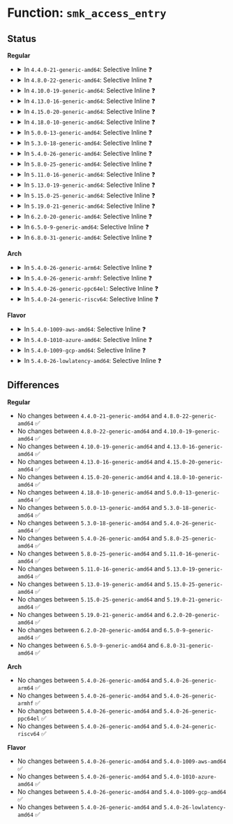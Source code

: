# Function: <code>smk_access_entry</code>

## Status
<b>Regular</b>
<ul>
<li>
<details>
<summary>In <code>4.4.0-21-generic-amd64</code>: Selective Inline ❓</summary>

```c
int smk_access_entry(char * subject_label, char * object_label, struct list_head * rule_list)
```

```json
{
  "name": "smk_access_entry",
  "collision_type": "Unique Global",
  "inline_type": "Selective",
  "funcs": [
    {
      "addr": 18446744071582393952,
      "name": "smk_access_entry",
      "external": true,
      "loc": "security/smack/smack_access.c:90",
      "file": "security/smack/smack_access.c",
      "inline": "not declared, inlined",
      "caller_inline": [
        "security/smack/smack_access.c:smk_access",
        "security/smack/smack_access.c:smk_tskacc"
      ],
      "caller_func": [
        "security/smack/smack_lsm.c:smack_mmap_file",
        "security/smack/smack_lsm.c:smack_mmap_file",
        "security/smack/smack_lsm.c:smack_mmap_file",
        "security/smack/smack_lsm.c:smack_inode_init_security"
      ]
    }
  ],
  "symbols": [
    {
      "addr": 18446744071582393952,
      "name": "smk_access_entry",
      "section": ".text",
      "bind": "STB_GLOBAL",
      "size": 73
    }
  ]
}
```
</details>
</li>
<li>
<details>
<summary>In <code>4.8.0-22-generic-amd64</code>: Selective Inline ❓</summary>

```c
int smk_access_entry(char * subject_label, char * object_label, struct list_head * rule_list)
```

```json
{
  "name": "smk_access_entry",
  "collision_type": "Unique Global",
  "inline_type": "Selective",
  "funcs": [
    {
      "addr": 18446744071582617539,
      "name": "smk_access_entry",
      "external": true,
      "loc": "security/smack/smack_access.c:90",
      "file": "security/smack/smack_access.c",
      "inline": "not declared, inlined",
      "caller_inline": [
        "security/smack/smack_access.c:smk_tskacc",
        "security/smack/smack_access.c:smk_access"
      ],
      "caller_func": [
        "security/smack/smack_lsm.c:smack_mmap_file",
        "security/smack/smack_lsm.c:smack_mmap_file",
        "security/smack/smack_lsm.c:smack_mmap_file",
        "security/smack/smack_lsm.c:smack_inode_init_security"
      ]
    }
  ],
  "symbols": [
    {
      "addr": 18446744071582615600,
      "name": "smk_access_entry",
      "section": ".text",
      "bind": "STB_GLOBAL",
      "size": 76
    }
  ]
}
```
</details>
</li>
<li>
<details>
<summary>In <code>4.10.0-19-generic-amd64</code>: Selective Inline ❓</summary>

```c
int smk_access_entry(char * subject_label, char * object_label, struct list_head * rule_list)
```

```json
{
  "name": "smk_access_entry",
  "collision_type": "Unique Global",
  "inline_type": "Selective",
  "funcs": [
    {
      "addr": 18446744071582710691,
      "name": "smk_access_entry",
      "external": true,
      "loc": "security/smack/smack_access.c:85",
      "file": "security/smack/smack_access.c",
      "inline": "not declared, inlined",
      "caller_inline": [
        "security/smack/smack_access.c:smk_tskacc",
        "security/smack/smack_access.c:smk_access"
      ],
      "caller_func": [
        "security/smack/smack_lsm.c:smack_mmap_file",
        "security/smack/smack_lsm.c:smack_mmap_file",
        "security/smack/smack_lsm.c:smack_mmap_file",
        "security/smack/smack_lsm.c:smack_inode_init_security"
      ]
    }
  ],
  "symbols": [
    {
      "addr": 18446744071582708752,
      "name": "smk_access_entry",
      "section": ".text",
      "bind": "STB_GLOBAL",
      "size": 76
    }
  ]
}
```
</details>
</li>
<li>
<details>
<summary>In <code>4.13.0-16-generic-amd64</code>: Selective Inline ❓</summary>

```c
int smk_access_entry(char * subject_label, char * object_label, struct list_head * rule_list)
```

```json
{
  "name": "smk_access_entry",
  "collision_type": "Unique Global",
  "inline_type": "Selective",
  "funcs": [
    {
      "addr": 18446744071582803810,
      "name": "smk_access_entry",
      "external": true,
      "loc": "security/smack/smack_access.c:85",
      "file": "security/smack/smack_access.c",
      "inline": "not declared, inlined",
      "caller_inline": [
        "security/smack/smack_access.c:smk_tskacc",
        "security/smack/smack_access.c:smk_access"
      ],
      "caller_func": [
        "security/smack/smack_lsm.c:smack_mmap_file",
        "security/smack/smack_lsm.c:smack_mmap_file",
        "security/smack/smack_lsm.c:smack_mmap_file",
        "security/smack/smack_lsm.c:smack_inode_init_security"
      ]
    }
  ],
  "symbols": [
    {
      "addr": 18446744071582801840,
      "name": "smk_access_entry",
      "section": ".text",
      "bind": "STB_GLOBAL",
      "size": 73
    }
  ]
}
```
</details>
</li>
<li>
<details>
<summary>In <code>4.15.0-20-generic-amd64</code>: Selective Inline ❓</summary>

```c
int smk_access_entry(char * subject_label, char * object_label, struct list_head * rule_list)
```

```json
{
  "name": "smk_access_entry",
  "collision_type": "Unique Global",
  "inline_type": "Selective",
  "funcs": [
    {
      "addr": 18446744071582960210,
      "name": "smk_access_entry",
      "external": true,
      "loc": "security/smack/smack_access.c:85",
      "file": "security/smack/smack_access.c",
      "inline": "not declared, inlined",
      "caller_inline": [
        "security/smack/smack_access.c:smk_tskacc",
        "security/smack/smack_access.c:smk_access"
      ],
      "caller_func": [
        "security/smack/smack_lsm.c:smack_dentry_create_files_as",
        "security/smack/smack_lsm.c:smack_mmap_file",
        "security/smack/smack_lsm.c:smack_mmap_file",
        "security/smack/smack_lsm.c:smack_mmap_file",
        "security/smack/smack_lsm.c:smack_inode_init_security"
      ]
    }
  ],
  "symbols": [
    {
      "addr": 18446744071582958240,
      "name": "smk_access_entry",
      "section": ".text",
      "bind": "STB_GLOBAL",
      "size": 73
    }
  ]
}
```
</details>
</li>
<li>
<details>
<summary>In <code>4.18.0-10-generic-amd64</code>: Selective Inline ❓</summary>

```c
int smk_access_entry(char * subject_label, char * object_label, struct list_head * rule_list)
```

```json
{
  "name": "smk_access_entry",
  "collision_type": "Unique Global",
  "inline_type": "Selective",
  "funcs": [
    {
      "addr": 18446744071583160467,
      "name": "smk_access_entry",
      "external": true,
      "loc": "security/smack/smack_access.c:85",
      "file": "security/smack/smack_access.c",
      "inline": "not declared, inlined",
      "caller_inline": [
        "security/smack/smack_access.c:smk_tskacc",
        "security/smack/smack_access.c:smk_access"
      ],
      "caller_func": [
        "security/smack/smack_lsm.c:smack_dentry_create_files_as",
        "security/smack/smack_lsm.c:smack_mmap_file",
        "security/smack/smack_lsm.c:smack_mmap_file",
        "security/smack/smack_lsm.c:smack_mmap_file",
        "security/smack/smack_lsm.c:smack_inode_init_security"
      ]
    }
  ],
  "symbols": [
    {
      "addr": 18446744071583158480,
      "name": "smk_access_entry",
      "section": ".text",
      "bind": "STB_GLOBAL",
      "size": 73
    }
  ]
}
```
</details>
</li>
<li>
<details>
<summary>In <code>5.0.0-13-generic-amd64</code>: Selective Inline ❓</summary>

```c
int smk_access_entry(char * subject_label, char * object_label, struct list_head * rule_list)
```

```json
{
  "name": "smk_access_entry",
  "collision_type": "Unique Global",
  "inline_type": "Selective",
  "funcs": [
    {
      "addr": 18446744071583276675,
      "name": "smk_access_entry",
      "external": true,
      "loc": "security/smack/smack_access.c:85",
      "file": "security/smack/smack_access.c",
      "inline": "not declared, inlined",
      "caller_inline": [
        "security/smack/smack_access.c:smk_tskacc",
        "security/smack/smack_access.c:smk_access"
      ],
      "caller_func": [
        "security/smack/smack_lsm.c:smack_dentry_create_files_as",
        "security/smack/smack_lsm.c:smack_mmap_file",
        "security/smack/smack_lsm.c:smack_mmap_file",
        "security/smack/smack_lsm.c:smack_mmap_file",
        "security/smack/smack_lsm.c:smack_inode_init_security"
      ]
    }
  ],
  "symbols": [
    {
      "addr": 18446744071583274688,
      "name": "smk_access_entry",
      "section": ".text",
      "bind": "STB_GLOBAL",
      "size": 73
    }
  ]
}
```
</details>
</li>
<li>
<details>
<summary>In <code>5.3.0-18-generic-amd64</code>: Selective Inline ❓</summary>

```c
int smk_access_entry(char * subject_label, char * object_label, struct list_head * rule_list)
```

```json
{
  "name": "smk_access_entry",
  "collision_type": "Unique Global",
  "inline_type": "Selective",
  "funcs": [
    {
      "addr": 18446744071583464003,
      "name": "smk_access_entry",
      "external": true,
      "loc": "security/smack/smack_access.c:81",
      "file": "security/smack/smack_access.c",
      "inline": "not declared, inlined",
      "caller_inline": [
        "security/smack/smack_access.c:smk_tskacc",
        "security/smack/smack_access.c:smk_access"
      ],
      "caller_func": [
        "security/smack/smack_lsm.c:smack_dentry_create_files_as",
        "security/smack/smack_lsm.c:smack_mmap_file",
        "security/smack/smack_lsm.c:smack_mmap_file",
        "security/smack/smack_lsm.c:smack_mmap_file",
        "security/smack/smack_lsm.c:smack_inode_init_security"
      ]
    }
  ],
  "symbols": [
    {
      "addr": 18446744071583462112,
      "name": "smk_access_entry",
      "section": ".text",
      "bind": "STB_GLOBAL",
      "size": 68
    }
  ]
}
```
</details>
</li>
<li>
<details>
<summary>In <code>5.4.0-26-generic-amd64</code>: Selective Inline ❓</summary>

```c
int smk_access_entry(char * subject_label, char * object_label, struct list_head * rule_list)
```

```json
{
  "name": "smk_access_entry",
  "collision_type": "Unique Global",
  "inline_type": "Selective",
  "funcs": [
    {
      "addr": 18446744071583569955,
      "name": "smk_access_entry",
      "external": true,
      "loc": "security/smack/smack_access.c:81",
      "file": "security/smack/smack_access.c",
      "inline": "not declared, inlined",
      "caller_inline": [
        "security/smack/smack_access.c:smk_tskacc",
        "security/smack/smack_access.c:smk_access"
      ],
      "caller_func": [
        "security/smack/smack_lsm.c:smack_dentry_create_files_as",
        "security/smack/smack_lsm.c:smack_mmap_file",
        "security/smack/smack_lsm.c:smack_mmap_file",
        "security/smack/smack_lsm.c:smack_mmap_file",
        "security/smack/smack_lsm.c:smack_inode_init_security"
      ]
    }
  ],
  "symbols": [
    {
      "addr": 18446744071583568064,
      "name": "smk_access_entry",
      "section": ".text",
      "bind": "STB_GLOBAL",
      "size": 68
    }
  ]
}
```
</details>
</li>
<li>
<details>
<summary>In <code>5.8.0-25-generic-amd64</code>: Selective Inline ❓</summary>

```c
int smk_access_entry(char * subject_label, char * object_label, struct list_head * rule_list)
```

```json
{
  "name": "smk_access_entry",
  "collision_type": "Unique Global",
  "inline_type": "Selective",
  "funcs": [
    {
      "addr": 18446744071583922163,
      "name": "smk_access_entry",
      "external": true,
      "loc": "security/smack/smack_access.c:81",
      "file": "security/smack/smack_access.c",
      "inline": "not declared, inlined",
      "caller_inline": [
        "security/smack/smack_access.c:smk_tskacc",
        "security/smack/smack_access.c:smk_access"
      ],
      "caller_func": [
        "security/smack/smack_lsm.c:smack_dentry_create_files_as",
        "security/smack/smack_lsm.c:smack_mmap_file",
        "security/smack/smack_lsm.c:smack_mmap_file",
        "security/smack/smack_lsm.c:smack_mmap_file",
        "security/smack/smack_lsm.c:smack_inode_init_security"
      ]
    }
  ],
  "symbols": [
    {
      "addr": 18446744071583920160,
      "name": "smk_access_entry",
      "section": ".text",
      "bind": "STB_GLOBAL",
      "size": 71
    }
  ]
}
```
</details>
</li>
<li>
<details>
<summary>In <code>5.11.0-16-generic-amd64</code>: Selective Inline ❓</summary>

```c
int smk_access_entry(char * subject_label, char * object_label, struct list_head * rule_list)
```

```json
{
  "name": "smk_access_entry",
  "collision_type": "Unique Global",
  "inline_type": "Selective",
  "funcs": [
    {
      "addr": 18446744071584042347,
      "name": "smk_access_entry",
      "external": true,
      "loc": "security/smack/smack_access.c:81",
      "file": "security/smack/smack_access.c",
      "inline": "not declared, inlined",
      "caller_inline": [
        "security/smack/smack_access.c:smk_tskacc",
        "security/smack/smack_access.c:smk_access"
      ],
      "caller_func": [
        "security/smack/smack_lsm.c:smack_dentry_create_files_as",
        "security/smack/smack_lsm.c:smack_mmap_file",
        "security/smack/smack_lsm.c:smack_mmap_file",
        "security/smack/smack_lsm.c:smack_mmap_file",
        "security/smack/smack_lsm.c:smack_inode_init_security"
      ]
    }
  ],
  "symbols": [
    {
      "addr": 18446744071584040080,
      "name": "smk_access_entry",
      "section": ".text",
      "bind": "STB_GLOBAL",
      "size": 71
    }
  ]
}
```
</details>
</li>
<li>
<details>
<summary>In <code>5.13.0-19-generic-amd64</code>: Selective Inline ❓</summary>

```c
int smk_access_entry(char * subject_label, char * object_label, struct list_head * rule_list)
```

```json
{
  "name": "smk_access_entry",
  "collision_type": "Unique Global",
  "inline_type": "Selective",
  "funcs": [
    {
      "addr": 18446744071584070875,
      "name": "smk_access_entry",
      "external": true,
      "loc": "security/smack/smack_access.c:81",
      "file": "security/smack/smack_access.c",
      "inline": "not declared, inlined",
      "caller_inline": [
        "security/smack/smack_access.c:smk_tskacc",
        "security/smack/smack_access.c:smk_access"
      ],
      "caller_func": [
        "security/smack/smack_lsm.c:smack_dentry_create_files_as",
        "security/smack/smack_lsm.c:smack_mmap_file",
        "security/smack/smack_lsm.c:smack_mmap_file",
        "security/smack/smack_lsm.c:smack_mmap_file",
        "security/smack/smack_lsm.c:smack_inode_init_security"
      ]
    }
  ],
  "symbols": [
    {
      "addr": 18446744071584068608,
      "name": "smk_access_entry",
      "section": ".text",
      "bind": "STB_GLOBAL",
      "size": 68
    }
  ]
}
```
</details>
</li>
<li>
<details>
<summary>In <code>5.15.0-25-generic-amd64</code>: Selective Inline ❓</summary>

```c
int smk_access_entry(char * subject_label, char * object_label, struct list_head * rule_list)
```

```json
{
  "name": "smk_access_entry",
  "collision_type": "Unique Global",
  "inline_type": "Selective",
  "funcs": [
    {
      "addr": 18446744071584442699,
      "name": "smk_access_entry",
      "external": true,
      "loc": "security/smack/smack_access.c:81",
      "file": "security/smack/smack_access.c",
      "inline": "not declared, inlined",
      "caller_inline": [
        "security/smack/smack_access.c:smk_tskacc",
        "security/smack/smack_access.c:smk_access"
      ],
      "caller_func": [
        "security/smack/smack_lsm.c:smack_dentry_create_files_as",
        "security/smack/smack_lsm.c:smack_mmap_file",
        "security/smack/smack_lsm.c:smack_mmap_file",
        "security/smack/smack_lsm.c:smack_mmap_file",
        "security/smack/smack_lsm.c:smack_inode_init_security"
      ]
    }
  ],
  "symbols": [
    {
      "addr": 18446744071584440432,
      "name": "smk_access_entry",
      "section": ".text",
      "bind": "STB_GLOBAL",
      "size": 69
    }
  ]
}
```
</details>
</li>
<li>
<details>
<summary>In <code>5.19.0-21-generic-amd64</code>: Selective Inline ❓</summary>

```c
int smk_access_entry(char * subject_label, char * object_label, struct list_head * rule_list)
```

```json
{
  "name": "smk_access_entry",
  "collision_type": "Unique Global",
  "inline_type": "Selective",
  "funcs": [
    {
      "addr": 18446744071585074539,
      "name": "smk_access_entry",
      "external": true,
      "loc": "security/smack/smack_access.c:81",
      "file": "security/smack/smack_access.c",
      "inline": "not declared, inlined",
      "caller_inline": [
        "security/smack/smack_access.c:smk_tskacc",
        "security/smack/smack_access.c:smk_access"
      ],
      "caller_func": [
        "security/smack/smack_lsm.c:smack_dentry_create_files_as",
        "security/smack/smack_lsm.c:smack_mmap_file",
        "security/smack/smack_lsm.c:smack_mmap_file",
        "security/smack/smack_lsm.c:smack_mmap_file",
        "security/smack/smack_lsm.c:smack_inode_init_security"
      ]
    }
  ],
  "symbols": [
    {
      "addr": 18446744071585072096,
      "name": "smk_access_entry",
      "section": ".text",
      "bind": "STB_GLOBAL",
      "size": 93
    }
  ]
}
```
</details>
</li>
<li>
<details>
<summary>In <code>6.2.0-20-generic-amd64</code>: Selective Inline ❓</summary>

```c
int smk_access_entry(char * subject_label, char * object_label, struct list_head * rule_list)
```

```json
{
  "name": "smk_access_entry",
  "collision_type": "Unique Global",
  "inline_type": "Selective",
  "funcs": [
    {
      "addr": 18446744071585796571,
      "name": "smk_access_entry",
      "external": true,
      "loc": "security/smack/smack_access.c:81",
      "file": "security/smack/smack_access.c",
      "inline": "not declared, inlined",
      "caller_inline": [
        "security/smack/smack_access.c:smk_tskacc",
        "security/smack/smack_access.c:smk_access"
      ],
      "caller_func": [
        "security/smack/smack_lsm.c:smack_dentry_create_files_as",
        "security/smack/smack_lsm.c:smack_mmap_file",
        "security/smack/smack_lsm.c:smack_mmap_file",
        "security/smack/smack_lsm.c:smack_mmap_file",
        "security/smack/smack_lsm.c:smack_inode_init_security"
      ]
    }
  ],
  "symbols": [
    {
      "addr": 18446744071585793968,
      "name": "smk_access_entry",
      "section": ".text",
      "bind": "STB_GLOBAL",
      "size": 93
    }
  ]
}
```
</details>
</li>
<li>
<details>
<summary>In <code>6.5.0-9-generic-amd64</code>: Selective Inline ❓</summary>

```c
int smk_access_entry(char * subject_label, char * object_label, struct list_head * rule_list)
```

```json
{
  "name": "smk_access_entry",
  "collision_type": "Unique Global",
  "inline_type": "Selective",
  "funcs": [
    {
      "addr": 18446744071586028315,
      "name": "smk_access_entry",
      "external": true,
      "loc": "security/smack/smack_access.c:81",
      "file": "security/smack/smack_access.c",
      "inline": "not declared, inlined",
      "caller_inline": [
        "security/smack/smack_access.c:smk_tskacc",
        "security/smack/smack_access.c:smk_access"
      ],
      "caller_func": [
        "security/smack/smack_lsm.c:smack_dentry_create_files_as",
        "security/smack/smack_lsm.c:smack_mmap_file",
        "security/smack/smack_lsm.c:smack_mmap_file",
        "security/smack/smack_lsm.c:smack_mmap_file",
        "security/smack/smack_lsm.c:smack_inode_init_security"
      ]
    }
  ],
  "symbols": [
    {
      "addr": 18446744071586025712,
      "name": "smk_access_entry",
      "section": ".text",
      "bind": "STB_GLOBAL",
      "size": 93
    }
  ]
}
```
</details>
</li>
<li>
<details>
<summary>In <code>6.8.0-31-generic-amd64</code>: Selective Inline ❓</summary>

```c
int smk_access_entry(char * subject_label, char * object_label, struct list_head * rule_list)
```

```json
{
  "name": "smk_access_entry",
  "collision_type": "Unique Global",
  "inline_type": "Selective",
  "funcs": [
    {
      "addr": 18446744071586276795,
      "name": "smk_access_entry",
      "external": true,
      "loc": "security/smack/smack_access.c:81",
      "file": "security/smack/smack_access.c",
      "inline": "not declared, inlined",
      "caller_inline": [
        "security/smack/smack_access.c:smk_tskacc",
        "security/smack/smack_access.c:smk_access"
      ],
      "caller_func": [
        "security/smack/smack_lsm.c:smack_dentry_create_files_as",
        "security/smack/smack_lsm.c:smack_mmap_file",
        "security/smack/smack_lsm.c:smack_mmap_file",
        "security/smack/smack_lsm.c:smack_mmap_file",
        "security/smack/smack_lsm.c:smack_inode_init_security"
      ]
    }
  ],
  "symbols": [
    {
      "addr": 18446744071586274128,
      "name": "smk_access_entry",
      "section": ".text",
      "bind": "STB_GLOBAL",
      "size": 93
    }
  ]
}
```
</details>
</li>
</ul>
<b>Arch</b>
<ul>
<li>
<details>
<summary>In <code>5.4.0-26-generic-arm64</code>: Selective Inline ❓</summary>

```c
int smk_access_entry(char * subject_label, char * object_label, struct list_head * rule_list)
```

```json
{
  "name": "smk_access_entry",
  "collision_type": "Unique Global",
  "inline_type": "Selective",
  "funcs": [
    {
      "addr": 18446603336495346308,
      "name": "smk_access_entry",
      "external": true,
      "loc": "security/smack/smack_access.c:81",
      "file": "security/smack/smack_access.c",
      "inline": "not declared, inlined",
      "caller_inline": [
        "security/smack/smack_access.c:smk_tskacc",
        "security/smack/smack_access.c:smk_access"
      ],
      "caller_func": [
        "security/smack/smack_lsm.c:smack_dentry_create_files_as",
        "security/smack/smack_lsm.c:smack_mmap_file",
        "security/smack/smack_lsm.c:smack_mmap_file",
        "security/smack/smack_lsm.c:smack_mmap_file",
        "security/smack/smack_lsm.c:smack_inode_init_security"
      ]
    }
  ],
  "symbols": [
    {
      "addr": 18446603336495343840,
      "name": "smk_access_entry",
      "section": ".text",
      "bind": "STB_GLOBAL",
      "size": 148
    }
  ]
}
```
</details>
</li>
<li>
<details>
<summary>In <code>5.4.0-26-generic-armhf</code>: Selective Inline ❓</summary>

```c
int smk_access_entry(char * subject_label, char * object_label, struct list_head * rule_list)
```

```json
{
  "name": "smk_access_entry",
  "collision_type": "Unique Global",
  "inline_type": "Selective",
  "funcs": [
    {
      "addr": 3228722120,
      "name": "smk_access_entry",
      "external": true,
      "loc": "security/smack/smack_access.c:81",
      "file": "security/smack/smack_access.c",
      "inline": "not declared, inlined",
      "caller_inline": [
        "security/smack/smack_access.c:smk_tskacc",
        "security/smack/smack_access.c:smk_access"
      ],
      "caller_func": [
        "security/smack/smack_lsm.c:smack_dentry_create_files_as",
        "security/smack/smack_lsm.c:smack_mmap_file",
        "security/smack/smack_lsm.c:smack_mmap_file",
        "security/smack/smack_lsm.c:smack_mmap_file",
        "security/smack/smack_lsm.c:smack_inode_init_security"
      ]
    }
  ],
  "symbols": [
    {
      "addr": 3228719952,
      "name": "smk_access_entry",
      "section": ".text",
      "bind": "STB_GLOBAL",
      "size": 104
    }
  ]
}
```
</details>
</li>
<li>
<details>
<summary>In <code>5.4.0-26-generic-ppc64el</code>: Selective Inline ❓</summary>

```c
int smk_access_entry(char * subject_label, char * object_label, struct list_head * rule_list)
```

```json
{
  "name": "smk_access_entry",
  "collision_type": "Unique Global",
  "inline_type": "Selective",
  "funcs": [
    {
      "addr": 13835058055289353572,
      "name": "smk_access_entry",
      "external": true,
      "loc": "security/smack/smack_access.c:81",
      "file": "security/smack/smack_access.c",
      "inline": "not declared, inlined",
      "caller_inline": [
        "security/smack/smack_access.c:smk_tskacc",
        "security/smack/smack_access.c:smk_access"
      ],
      "caller_func": [
        "security/smack/smack_lsm.c:smack_dentry_create_files_as",
        "security/smack/smack_lsm.c:smack_mmap_file",
        "security/smack/smack_lsm.c:smack_mmap_file",
        "security/smack/smack_lsm.c:smack_mmap_file",
        "security/smack/smack_lsm.c:smack_inode_init_security"
      ]
    }
  ],
  "symbols": [
    {
      "addr": 13835058055289349920,
      "name": "smk_access_entry",
      "section": ".text",
      "bind": "STB_GLOBAL",
      "size": 120
    }
  ]
}
```
</details>
</li>
<li>
<details>
<summary>In <code>5.4.0-24-generic-riscv64</code>: Selective Inline ❓</summary>

```c
int smk_access_entry(char * subject_label, char * object_label, struct list_head * rule_list)
```

```json
{
  "name": "smk_access_entry",
  "collision_type": "Unique Global",
  "inline_type": "Selective",
  "funcs": [
    {
      "addr": 18446743936274556740,
      "name": "smk_access_entry",
      "external": true,
      "loc": "security/smack/smack_access.c:81",
      "file": "security/smack/smack_access.c",
      "inline": "not declared, inlined",
      "caller_inline": [
        "security/smack/smack_access.c:smk_tskacc",
        "security/smack/smack_access.c:smk_access"
      ],
      "caller_func": [
        "security/smack/smack_lsm.c:smack_dentry_create_files_as",
        "security/smack/smack_lsm.c:smack_mmap_file",
        "security/smack/smack_lsm.c:smack_mmap_file",
        "security/smack/smack_lsm.c:smack_mmap_file",
        "security/smack/smack_lsm.c:smack_inode_init_security"
      ]
    }
  ],
  "symbols": [
    {
      "addr": 18446743936274554718,
      "name": "smk_access_entry",
      "section": ".text",
      "bind": "STB_GLOBAL",
      "size": 104
    }
  ]
}
```
</details>
</li>
</ul>
<b>Flavor</b>
<ul>
<li>
<details>
<summary>In <code>5.4.0-1009-aws-amd64</code>: Selective Inline ❓</summary>

```c
int smk_access_entry(char * subject_label, char * object_label, struct list_head * rule_list)
```

```json
{
  "name": "smk_access_entry",
  "collision_type": "Unique Global",
  "inline_type": "Selective",
  "funcs": [
    {
      "addr": 18446744071583538691,
      "name": "smk_access_entry",
      "external": true,
      "loc": "security/smack/smack_access.c:81",
      "file": "security/smack/smack_access.c",
      "inline": "not declared, inlined",
      "caller_inline": [
        "security/smack/smack_access.c:smk_tskacc",
        "security/smack/smack_access.c:smk_access"
      ],
      "caller_func": [
        "security/smack/smack_lsm.c:smack_dentry_create_files_as",
        "security/smack/smack_lsm.c:smack_mmap_file",
        "security/smack/smack_lsm.c:smack_mmap_file",
        "security/smack/smack_lsm.c:smack_mmap_file",
        "security/smack/smack_lsm.c:smack_inode_init_security"
      ]
    }
  ],
  "symbols": [
    {
      "addr": 18446744071583536800,
      "name": "smk_access_entry",
      "section": ".text",
      "bind": "STB_GLOBAL",
      "size": 68
    }
  ]
}
```
</details>
</li>
<li>
<details>
<summary>In <code>5.4.0-1010-azure-amd64</code>: Selective Inline ❓</summary>

```c
int smk_access_entry(char * subject_label, char * object_label, struct list_head * rule_list)
```

```json
{
  "name": "smk_access_entry",
  "collision_type": "Unique Global",
  "inline_type": "Selective",
  "funcs": [
    {
      "addr": 18446744071583475747,
      "name": "smk_access_entry",
      "external": true,
      "loc": "security/smack/smack_access.c:81",
      "file": "security/smack/smack_access.c",
      "inline": "not declared, inlined",
      "caller_inline": [
        "security/smack/smack_access.c:smk_tskacc",
        "security/smack/smack_access.c:smk_access"
      ],
      "caller_func": [
        "security/smack/smack_lsm.c:smack_dentry_create_files_as",
        "security/smack/smack_lsm.c:smack_mmap_file",
        "security/smack/smack_lsm.c:smack_mmap_file",
        "security/smack/smack_lsm.c:smack_mmap_file",
        "security/smack/smack_lsm.c:smack_inode_init_security"
      ]
    }
  ],
  "symbols": [
    {
      "addr": 18446744071583473856,
      "name": "smk_access_entry",
      "section": ".text",
      "bind": "STB_GLOBAL",
      "size": 68
    }
  ]
}
```
</details>
</li>
<li>
<details>
<summary>In <code>5.4.0-1009-gcp-amd64</code>: Selective Inline ❓</summary>

```c
int smk_access_entry(char * subject_label, char * object_label, struct list_head * rule_list)
```

```json
{
  "name": "smk_access_entry",
  "collision_type": "Unique Global",
  "inline_type": "Selective",
  "funcs": [
    {
      "addr": 18446744071583522467,
      "name": "smk_access_entry",
      "external": true,
      "loc": "security/smack/smack_access.c:81",
      "file": "security/smack/smack_access.c",
      "inline": "not declared, inlined",
      "caller_inline": [
        "security/smack/smack_access.c:smk_tskacc",
        "security/smack/smack_access.c:smk_access"
      ],
      "caller_func": [
        "security/smack/smack_lsm.c:smack_dentry_create_files_as",
        "security/smack/smack_lsm.c:smack_mmap_file",
        "security/smack/smack_lsm.c:smack_mmap_file",
        "security/smack/smack_lsm.c:smack_mmap_file",
        "security/smack/smack_lsm.c:smack_inode_init_security"
      ]
    }
  ],
  "symbols": [
    {
      "addr": 18446744071583520576,
      "name": "smk_access_entry",
      "section": ".text",
      "bind": "STB_GLOBAL",
      "size": 68
    }
  ]
}
```
</details>
</li>
<li>
<details>
<summary>In <code>5.4.0-26-lowlatency-amd64</code>: Selective Inline ❓</summary>

```c
int smk_access_entry(char * subject_label, char * object_label, struct list_head * rule_list)
```

```json
{
  "name": "smk_access_entry",
  "collision_type": "Unique Global",
  "inline_type": "Selective",
  "funcs": [
    {
      "addr": 18446744071583619363,
      "name": "smk_access_entry",
      "external": true,
      "loc": "security/smack/smack_access.c:81",
      "file": "security/smack/smack_access.c",
      "inline": "not declared, inlined",
      "caller_inline": [
        "security/smack/smack_access.c:smk_tskacc",
        "security/smack/smack_access.c:smk_access"
      ],
      "caller_func": [
        "security/smack/smack_lsm.c:smack_dentry_create_files_as",
        "security/smack/smack_lsm.c:smack_mmap_file",
        "security/smack/smack_lsm.c:smack_mmap_file",
        "security/smack/smack_lsm.c:smack_mmap_file",
        "security/smack/smack_lsm.c:smack_inode_init_security"
      ]
    }
  ],
  "symbols": [
    {
      "addr": 18446744071583617344,
      "name": "smk_access_entry",
      "section": ".text",
      "bind": "STB_GLOBAL",
      "size": 68
    }
  ]
}
```
</details>
</li>
</ul>

## Differences
<b>Regular</b>
<ul>
<li>
No changes between <code>4.4.0-21-generic-amd64</code> and <code>4.8.0-22-generic-amd64</code> ✅
</li>
<li>
No changes between <code>4.8.0-22-generic-amd64</code> and <code>4.10.0-19-generic-amd64</code> ✅
</li>
<li>
No changes between <code>4.10.0-19-generic-amd64</code> and <code>4.13.0-16-generic-amd64</code> ✅
</li>
<li>
No changes between <code>4.13.0-16-generic-amd64</code> and <code>4.15.0-20-generic-amd64</code> ✅
</li>
<li>
No changes between <code>4.15.0-20-generic-amd64</code> and <code>4.18.0-10-generic-amd64</code> ✅
</li>
<li>
No changes between <code>4.18.0-10-generic-amd64</code> and <code>5.0.0-13-generic-amd64</code> ✅
</li>
<li>
No changes between <code>5.0.0-13-generic-amd64</code> and <code>5.3.0-18-generic-amd64</code> ✅
</li>
<li>
No changes between <code>5.3.0-18-generic-amd64</code> and <code>5.4.0-26-generic-amd64</code> ✅
</li>
<li>
No changes between <code>5.4.0-26-generic-amd64</code> and <code>5.8.0-25-generic-amd64</code> ✅
</li>
<li>
No changes between <code>5.8.0-25-generic-amd64</code> and <code>5.11.0-16-generic-amd64</code> ✅
</li>
<li>
No changes between <code>5.11.0-16-generic-amd64</code> and <code>5.13.0-19-generic-amd64</code> ✅
</li>
<li>
No changes between <code>5.13.0-19-generic-amd64</code> and <code>5.15.0-25-generic-amd64</code> ✅
</li>
<li>
No changes between <code>5.15.0-25-generic-amd64</code> and <code>5.19.0-21-generic-amd64</code> ✅
</li>
<li>
No changes between <code>5.19.0-21-generic-amd64</code> and <code>6.2.0-20-generic-amd64</code> ✅
</li>
<li>
No changes between <code>6.2.0-20-generic-amd64</code> and <code>6.5.0-9-generic-amd64</code> ✅
</li>
<li>
No changes between <code>6.5.0-9-generic-amd64</code> and <code>6.8.0-31-generic-amd64</code> ✅
</li>
</ul>
<b>Arch</b>
<ul>
<li>
No changes between <code>5.4.0-26-generic-amd64</code> and <code>5.4.0-26-generic-arm64</code> ✅
</li>
<li>
No changes between <code>5.4.0-26-generic-amd64</code> and <code>5.4.0-26-generic-armhf</code> ✅
</li>
<li>
No changes between <code>5.4.0-26-generic-amd64</code> and <code>5.4.0-26-generic-ppc64el</code> ✅
</li>
<li>
No changes between <code>5.4.0-26-generic-amd64</code> and <code>5.4.0-24-generic-riscv64</code> ✅
</li>
</ul>
<b>Flavor</b>
<ul>
<li>
No changes between <code>5.4.0-26-generic-amd64</code> and <code>5.4.0-1009-aws-amd64</code> ✅
</li>
<li>
No changes between <code>5.4.0-26-generic-amd64</code> and <code>5.4.0-1010-azure-amd64</code> ✅
</li>
<li>
No changes between <code>5.4.0-26-generic-amd64</code> and <code>5.4.0-1009-gcp-amd64</code> ✅
</li>
<li>
No changes between <code>5.4.0-26-generic-amd64</code> and <code>5.4.0-26-lowlatency-amd64</code> ✅
</li>
</ul>
